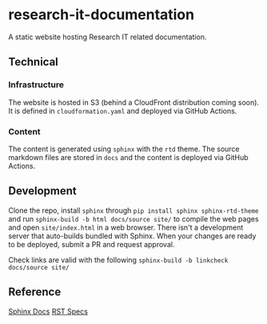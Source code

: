 # research-it-documentation
A static website hosting Research IT related documentation.

## Technical

### Infrastructure

The website is hosted in S3 (behind a CloudFront distribution coming soon).
It is defined in `cloudformation.yaml` and deployed via GitHub Actions.

### Content

The content is generated using `sphinx` with the `rtd` theme.
The source markdown files are stored in `docs` and the content is deployed via GitHub Actions.

## Development

Clone the repo, install `sphinx` through `pip install sphinx sphinx-rtd-theme` and run `sphinx-build -b html docs/source site/` to compile the web pages and open `site/index.html` in a web browser.
There isn't a development server that auto-builds bundled with Sphinx.
When your changes are ready to be deployed, submit a PR and request approval.

Check links are valid with the following `sphinx-build -b linkcheck docs/source site/`

## Reference

[Sphinx Docs](https://www.sphinx-doc.org/en/master/index.html)
[RST Specs](https://docutils.sourceforge.io/docs/ref/rst/restructuredtext.html)
